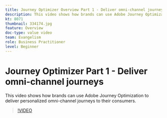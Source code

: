 ```yaml
---
title: Journey Optimizer Overview Part 1 - Deliver omni-channel journeys
description: This video shows how brands can use Adobe Journey Optimization to deliver personalized omni-channel journeys to their consumers.
kt: 8071
thumbnail: 334174.jpg
feature: Overview
doc-type: value video
team: Evangelism
role: Business Practitioner
level: Beginner
---
```


# Journey Optimizer Part 1 - Deliver omni-channel journeys

This video shows how brands can use Adobe Journey Optimization to deliver personalized omni-channel journeys to their consumers.

>[!VIDEO](https://video.tv.adobe.com/v/334174?quality=12)
